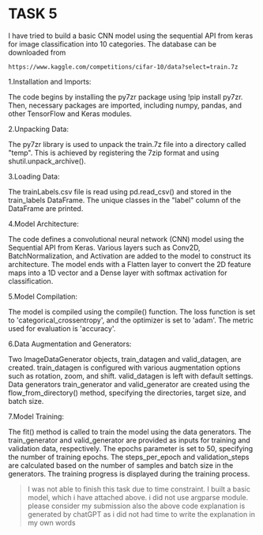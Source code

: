 # TASK 5
I have tried to build a basic CNN model using the sequential API from keras for image classification into 10 categories.
The database can be downloaded from 
```
https://www.kaggle.com/competitions/cifar-10/data?select=train.7z
```

1.Installation and Imports:

The code begins by installing the py7zr package using !pip install py7zr.
Then, necessary packages are imported, including numpy, pandas, and other TensorFlow and Keras modules.

2.Unpacking Data:

The py7zr library is used to unpack the train.7z file into a directory called "temp".
This is achieved by registering the 7zip format and using shutil.unpack_archive().

3.Loading Data:

The trainLabels.csv file is read using pd.read_csv() and stored in the train_labels DataFrame.
The unique classes in the "label" column of the DataFrame are printed.

4.Model Architecture:

The code defines a convolutional neural network (CNN) model using the Sequential API from Keras.
Various layers such as Conv2D, BatchNormalization, and Activation are added to the model to construct its architecture.
The model ends with a Flatten layer to convert the 2D feature maps into a 1D vector and a Dense layer with softmax activation for classification.

5.Model Compilation:

The model is compiled using the compile() function.
The loss function is set to 'categorical_crossentropy', and the optimizer is set to 'adam'.
The metric used for evaluation is 'accuracy'.

6.Data Augmentation and Generators:

Two ImageDataGenerator objects, train_datagen and valid_datagen, are created.
train_datagen is configured with various augmentation options such as rotation, zoom, and shift.
valid_datagen is left with default settings.
Data generators train_generator and valid_generator are created using the flow_from_directory() method, specifying the directories, target size, and batch size.

7.Model Training:

The fit() method is called to train the model using the data generators.
The train_generator and valid_generator are provided as inputs for training and validation data, respectively.
The epochs parameter is set to 50, specifying the number of training epochs.
The steps_per_epoch and validation_steps are calculated based on the number of samples and batch size in the generators.
The training progress is displayed during the training process.


>I was not able to finish this task due to time constraint. I built a basic model, which i have attached above.
>i did not use argparse module.
>please consider my submission
>also the above code explanation is generated by chatGPT as i did not had time to write the explanation in my own words
